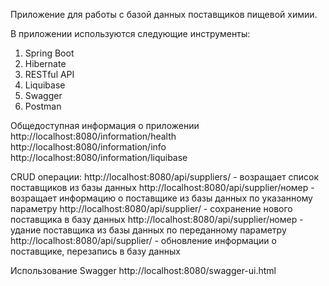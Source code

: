 Приложение для работы с базой данных поставщиков пищевой химии.

В приложении используются следующие инструменты:
1. Spring Boot
2. Hibernate
3. RESTful API
4. Liquibase
5. Swagger
6. Postman 

Общедоступная информация о приложении
http://localhost:8080/information/health
http://localhost:8080/information/info
http://localhost:8080/information/liquibase

CRUD операции:
http://localhost:8080/api/suppliers/ - возращает список поставщиков из базы данных
http://localhost:8080/api/supplier/номер - возращает информацию о поставщике из базы данных по указанному параметру
http://localhost:8080/api/supplier/ - сохранение нового поставщика в базу данных
http://localhost:8080/api/supplier/номер - удание поставщика из базы данных по переданному параметру
http://localhost:8080/api/supplier/ - обновление информации о поставщике, перезапись в базу данных

Использование Swagger 
http://localhost:8080/swagger-ui.html
